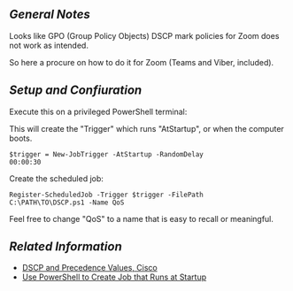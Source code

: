 ## _General Notes_

Looks like GPO (Group Policy Objects) DSCP mark policies for Zoom does not work as intended.

So here a procure on how to do it for Zoom (Teams and Viber, included).

## _Setup and Confiuration_

Execute this on a privileged PowerShell terminal:

This will create the "Trigger" which runs "AtStartup", or when the computer boots.

<code>$trigger = New-JobTrigger -AtStartup -RandomDelay 00:00:30</code>

Create the scheduled job:

<code>Register-ScheduledJob -Trigger $trigger -FilePath C:\PATH\TO\DSCP.ps1 -Name QoS</code>

Feel free to change "QoS" to a name that is easy to recall or meaningful.

## _Related Information_

* [DSCP and Precedence Values, Cisco](https://www.cisco.com/c/en/us/td/docs/switches/datacenter/nexus1000/sw/4_0/qos/configuration/guide/nexus1000v_qos/qos_6dscp_val.pdf)
* [Use PowerShell to Create Job that Runs at Startup](https://devblogs.microsoft.com/scripting/use-powershell-to-create-job-that-runs-at-startup)
